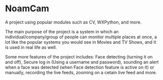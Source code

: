# NoamCam
A project using popular modules such as CV, WXPython, and more.

The main purpose of the project is a system in which an individual/company/group of people can monitor multiple places at once, a lot like the popular systems you would see in Movies and TV Shows, and it is used in real life as well.

Some more features of the project includes: Face detecting (turning it on and off), Secure log in (Using a username and password), sounding an alert when a face was detected (when Face detection feature is active on it) or manually, recording the live feeds, zooming on a cetain live feed and more.
